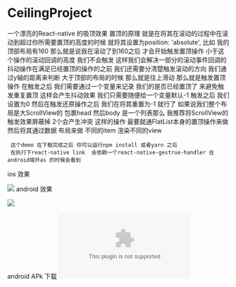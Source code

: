 # CeilingProject
一个漂亮的React-native 的吸顶效果
置顶的原理
就是在将其在滚动的过程中在滚动到超过你所需要置顶的高度的时候 就将其设置为position: 'absolute',
比如 我的顶部布局有160 那么就是说我在滚动了到160之后 才会开始触发置顶操作  小于这个操作的滚动回调的高度 我们不会触发  这样我们会解决一部分的滚动事件回调的抖动操作在满足已经置顶的操作的之前  我们还需要分清楚触发滚动的方向  我们通过y轴的距离来判断  大于顶部的布局的时候 那么就是往上滑动 那么就是触发置顶操作
在触发之后 我们需要通过一个变量来记录 我们的是否已经置顶了 来避免触发重复置顶 这样会产生抖动效果 我们只需要随便给一个变量默认-1
触发之后 我们 设置为0  然后在触发还原操作之后 我们在将其重置为-1  就行了
如果说我们整个布局是大ScrollView的 包裹head 然后body 是一个列表那么 我推荐将ScrollView的 触发效果屏蔽掉 2个会产生冲突
这样的操作 最要就通FlatList本身的置顶操作来做 然后将其通过数据 布局来做 不同的item 渲染不同的view
     
     这个demo 在下载完成之后 你可以运行npm install 或者yarn 之后
     在执行下react-native link  会依赖一个react-native-gestrue-handler 在android端开as 的时候会看到
     
     
     
  ios 效果 
  
![](https://www.moretime.vip/upload/2019/01/ios.gif)
   android 效果 
   
![](https://www.moretime.vip/upload/2019/01/android.gif)

 android APk 下载
 ![](https://www.moretime.vip/upload/2019/01/app-release.apk)

 
   
